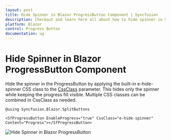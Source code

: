 ```yaml
---
layout: post
title: Hide Spinner in Blazor ProgressButton Component | Syncfusion
description: Checkout and learn here all about how to hide spinner in Syncfusion Blazor ProgressButton component and more.
platform: Blazor
control: Progress Button
documentation: ug
---
```


# Hide Spinner in Blazor ProgressButton Component

Hide the spinner in the ProgressButton by applying the built-in e-hide-spinner CSS class to the [CssClass](https://help.syncfusion.com/cr/blazor/Syncfusion.Blazor.SplitButtons.SfProgressButton.html#Syncfusion_Blazor_SplitButtons_SfProgressButton_CssClass) parameter. This hides only the spinner while keeping the progress fill visible. Multiple CSS classes can be combined in CssClass as needed.

```cshtml
@using Syncfusion.Blazor.SplitButtons

<SfProgressButton EnableProgress="true" CssClass="e-hide-spinner" Content="Progress"></SfProgressButton>

```

![Hide Spinner in Blazor ProgressButton](./../images/blazor-progressbutton-hide-spinner.png)